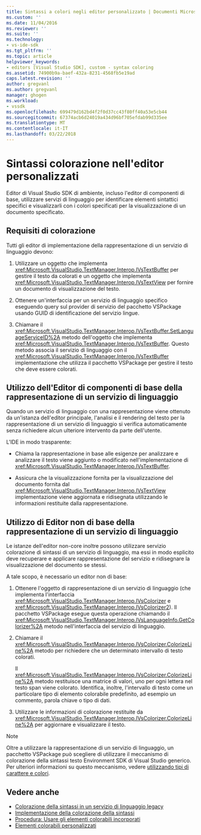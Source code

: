 ```yaml
---
title: Sintassi a colori negli editor personalizzato | Documenti Microsoft
ms.custom: ''
ms.date: 11/04/2016
ms.reviewer: ''
ms.suite: ''
ms.technology:
- vs-ide-sdk
ms.tgt_pltfrm: ''
ms.topic: article
helpviewer_keywords:
- editors [Visual Studio SDK], custom - syntax coloring
ms.assetid: 74900b9a-baef-432a-8231-4568fb5e19ad
caps.latest.revision: ''
author: gregvanl
ms.author: gregvanl
manager: ghogen
ms.workload:
- vssdk
ms.openlocfilehash: 699479d162bd4f2f0d37cc43f80ff40a53e5cb44
ms.sourcegitcommit: 67374acb6d24019a434d96bf705efdab99d335ee
ms.translationtype: MT
ms.contentlocale: it-IT
ms.lasthandoff: 03/22/2018
---
```

# <a name="syntax-coloring-in-custom-editors"></a>Sintassi colorazione nell'editor personalizzati
Editor di Visual Studio SDK di ambiente, incluso l'editor di componenti di base, utilizzare servizi di linguaggio per identificare elementi sintattici specifici e visualizzarli con i colori specificati per la visualizzazione di un documento specificato.

## <a name="colorization-requirements"></a>Requisiti di colorazione
 Tutti gli editor di implementazione della rappresentazione di un servizio di linguaggio devono:

1.  Utilizzare un oggetto che implementa <xref:Microsoft.VisualStudio.TextManager.Interop.IVsTextBuffer> per gestire il testo da colorati e un oggetto che implementa <xref:Microsoft.VisualStudio.TextManager.Interop.IVsTextView> per fornire un documento di visualizzazione del testo.

2.  Ottenere un'interfaccia per un servizio di linguaggio specifico eseguendo query sul provider di servizio del pacchetto VSPackage usando GUID di identificazione del servizio lingue.

3.  Chiamare il <xref:Microsoft.VisualStudio.TextManager.Interop.IVsTextBuffer.SetLanguageServiceID%2A> metodo dell'oggetto che implementa <xref:Microsoft.VisualStudio.TextManager.Interop.IVsTextBuffer>. Questo metodo associa il servizio di linguaggio con il <xref:Microsoft.VisualStudio.TextManager.Interop.IVsTextBuffer> implementazione che utilizza il pacchetto VSPackage per gestire il testo che deve essere colorati.

## <a name="core-editor-usage-of-a-language-services-colorizer"></a>Utilizzo dell'Editor di componenti di base della rappresentazione di un servizio di linguaggio
 Quando un servizio di linguaggio con una rappresentazione viene ottenuto da un'istanza dell'editor principale, l'analisi e il rendering del testo per la rappresentazione di un servizio di linguaggio si verifica automaticamente senza richiedere alcun ulteriore intervento da parte dell'utente.

 L'IDE in modo trasparente:

-   Chiama la rappresentazione in base alle esigenze per analizzare e analizzare il testo viene aggiunto o modificato nell'implementazione di <xref:Microsoft.VisualStudio.TextManager.Interop.IVsTextBuffer>.

-   Assicura che la visualizzazione fornita per la visualizzazione del documento fornita dal <xref:Microsoft.VisualStudio.TextManager.Interop.IVsTextView> implementazione viene aggiornata e ridisegnata utilizzando le informazioni restituite dalla rappresentazione.

## <a name="non-core-editor-usage-of-a-language-services-colorizer"></a>Utilizzo di Editor non di base della rappresentazione di un servizio di linguaggio
 Le istanze dell'editor non-core inoltre possono utilizzare servizio colorazione di sintassi di un servizio di linguaggio, ma essi in modo esplicito deve recuperare e applicare rappresentazione del servizio e ridisegnare la visualizzazione del documento se stessi.

 A tale scopo, è necessario un editor non di base:

1.  Ottenere l'oggetto di rappresentazione di un servizio di linguaggio (che implementa l'interfaccia <xref:Microsoft.VisualStudio.TextManager.Interop.IVsColorizer> e <xref:Microsoft.VisualStudio.TextManager.Interop.IVsColorizer2>). Il pacchetto VSPackage esegue questa operazione chiamando il <xref:Microsoft.VisualStudio.TextManager.Interop.IVsLanguageInfo.GetColorizer%2A> metodo nell'interfaccia del servizio di linguaggio.

2.  Chiamare il <xref:Microsoft.VisualStudio.TextManager.Interop.IVsColorizer.ColorizeLine%2A> metodo per richiedere che un determinato intervallo di testo colorati.

     Il <xref:Microsoft.VisualStudio.TextManager.Interop.IVsColorizer.ColorizeLine%2A> metodo restituisce una matrice di valori, uno per ogni lettera nel testo span viene colorato. Identifica, inoltre, l'intervallo di testo come un particolare tipo di elemento colorabile predefinito, ad esempio un commento, parola chiave o tipo di dati.

3.  Utilizzare le informazioni di colorazione restituite da <xref:Microsoft.VisualStudio.TextManager.Interop.IVsColorizer.ColorizeLine%2A> per aggiornare e visualizzare il testo.

> [!NOTE]
> Oltre a utilizzare la rappresentazione di un servizio di linguaggio, un pacchetto VSPackage può scegliere di utilizzare il meccanismo di colorazione della sintassi testo Environment SDK di Visual Studio generico. Per ulteriori informazioni su questo meccanismo, vedere [utilizzando tipi di carattere e colori](../extensibility/using-fonts-and-colors.md).

## <a name="see-also"></a>Vedere anche

- [Colorazione della sintassi in un servizio di linguaggio legacy](../extensibility/internals/syntax-coloring-in-a-legacy-language-service.md)
- [Implementazione della colorazione della sintassi](../extensibility/internals/implementing-syntax-coloring.md)
- [Procedura: Usare gli elementi colorabili incorporati](../extensibility/internals/how-to-use-built-in-colorable-items.md)
- [Elementi colorabili personalizzati](../extensibility/internals/custom-colorable-items.md)